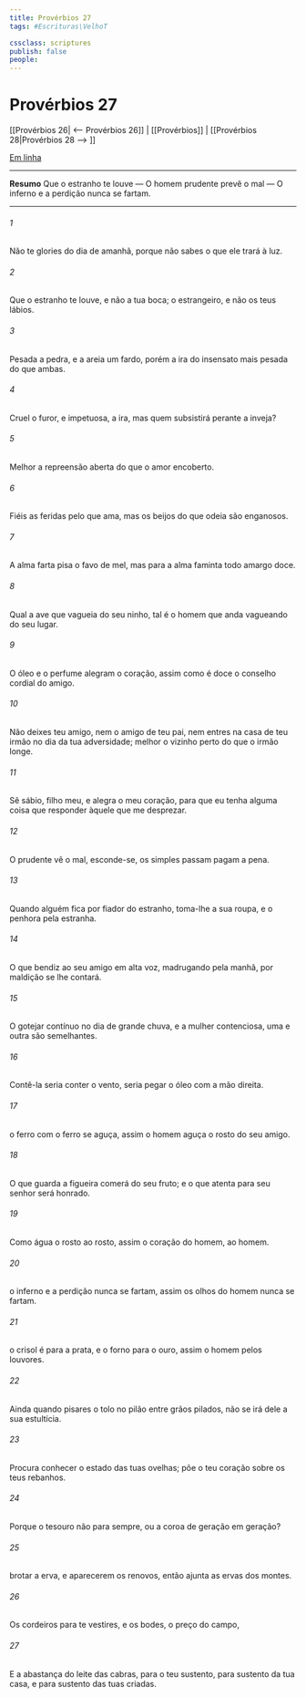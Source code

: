 ```yaml
---
title: Provérbios 27
tags: #Escrituras\VelhoT

cssclass: scriptures
publish: false
people:
---
```


# Provérbios 27
[[Provérbios 26| <-- Provérbios 26]] | [[Provérbios]] | [[Provérbios 28|Provérbios 28 --> ]]

[Em linha](https://churchofjesuschrist.org/study/scriptures/ot/prov/27?lang=por)

---
__Resumo__
Que o estranho te louve — O homem prudente prevê o mal — O inferno e a perdição nunca se fartam.

---
###### 1 
Não te glories do dia de amanhã, porque não sabes o que ele trará à luz.

###### 2 
Que o estranho te louve, e não a tua  boca; o estrangeiro, e não os teus  lábios.

###### 3 
Pesada  a pedra, e a areia  um fardo, porém a ira do insensato  mais pesada do que ambas.

###### 4 
Cruel  o furor, e impetuosa, a ira, mas quem subsistirá perante a inveja?

###### 5 
Melhor  a repreensão aberta do que o amor encoberto.

###### 6 
Fiéis  as feridas  pelo que ama, mas os beijos do que odeia são enganosos.

###### 7 
A alma farta pisa o favo de mel, mas para a alma faminta todo amargo  doce.

###### 8 
Qual a ave que vagueia do seu ninho, tal é o homem que anda vagueando do seu lugar.

###### 9 
O óleo e o perfume alegram o coração, assim como é doce o conselho cordial do amigo.

###### 10 
Não deixes teu amigo, nem o amigo de teu pai, nem entres na casa de teu irmão no dia da tua adversidade; melhor  o vizinho perto do que o irmão longe.

###### 11 
Sê sábio, filho meu, e alegra o meu coração, para que eu tenha alguma coisa que responder àquele que me desprezar.

###### 12 
O prudente vê o mal,  esconde-se,  os simples passam  pagam a pena.

###### 13 
Quando alguém fica por fiador do estranho, toma-lhe a sua roupa, e o penhora pela estranha.

###### 14 
O que bendiz ao seu amigo em alta voz, madrugando pela manhã, por maldição se lhe contará.

###### 15 
O gotejar contínuo no dia de grande chuva, e a mulher contenciosa, uma e outra são semelhantes.

###### 16 
Contê-la seria conter o vento, seria pegar o óleo com a mão direita.

###### 17 
 o ferro com o ferro se aguça, assim o homem aguça o rosto do seu amigo.

###### 18 
O que guarda a figueira comerá do seu fruto; e o que atenta para seu senhor será honrado.

###### 19 
Como  água o rosto  ao rosto, assim o coração do homem, ao homem.

###### 20 
 o inferno e a perdição nunca se fartam, assim os olhos do homem nunca se fartam.

###### 21 
 o crisol é para a prata, e o forno para o ouro, assim  o homem pelos louvores.

###### 22 
Ainda quando pisares o tolo no pilão entre grãos pilados, não se irá dele a sua estultícia.

###### 23 
Procura conhecer o estado das tuas ovelhas; põe o teu coração sobre os teus rebanhos.

###### 24 
Porque o tesouro não  para sempre, ou  a coroa de geração em geração?

###### 25 
 brotar a erva, e aparecerem os renovos, então ajunta as ervas dos montes.

###### 26 
Os cordeiros  para te vestires, e os bodes,  o preço do campo,

###### 27 
E a abastança do leite das cabras, para o teu sustento, para sustento da tua casa, e para sustento das tuas criadas.

